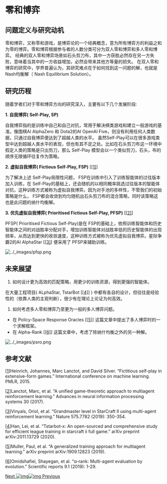 # 零和博弈

## 问题定义与研究动机

零和博弈，又称零和游戏，是博弈论的一个经典概念，意为所有博弈方的利益之和为零的博弈。零和博弈根据参与者的人数分类可分为双人零和博弈和多人零和博弈。 经典的双人零和博弈场景如石头剪刀布，其中一方获胜必然存在另一方失败，意味着当其中的一方收益增加，必然会带来其他方等量的损失。 在双人零和博弈的研究中，学界普遍认为，其研究难点在于如何找到这一问题的解，也就是Nash均衡解（ Nash Equilibrium Solution）。

## 研究历程

随着学者们对于零和博弈方向的研究深入，主要有以下几个发展阶段:

**1. 自我博弈( Self-Play, SP)**

自我博弈指的是训练中自己和自己对抗，常用于解决棋类游戏和建立一般游戏的基准。像围棋AI AlphaZero 和 Dota2的AI OpenAI Five，则没有利用任何人类数据，只通过自我博弈便达到了超越人类的水平。 虽然Self-Play可以在很多游戏类型中达到超越人类水平的表现，但也有其不足之处。比如在石头剪刀布这一环境中假定人类的策略是只出剪刀，那么 Self-Play 模型会以一个类似剪刀，石头，布的顺序无限循环往复作为策略。

**2. 虚拟自我博弈( Fictious Self-Play, FSP)** [[[1\]](https://opendilab.github.io/DI-engine/02_algo/league_zh.html#id12)]

为了解决上述 Self-Play局限性问题， FSP在训练中引入了训练智能体的过往版本加入训练，在 Self-Play的基础上，还会随机的以相同概率挑选过往版本的智能体对抗，这种训练方式被称为虚拟自我博弈。因为对手池的多样性，不管我们的初始策略是什么， FSP都会收敛到均匀随机出石头剪刀布的混合策略，同时该策略这也是此问题的纳什均衡解。

**3. 优先虚拟自我博弈( Prioritised Fictious Self-Play, PFSP)** [[[2\]](https://opendilab.github.io/DI-engine/02_algo/league_zh.html#id13)]

PFSP( Prioritised Fictious Self-Play)是在 FSP的基础上，依照训练智能体和历史智能体之间的对战胜率分配对手，增加训练智能体对战胜率低的历史智能体的出现频率，从而达到更快的收敛速度，这种训练方式被称为优先虚拟自我博弈。星际争霸2的AI AlphaStar [[[3\]](https://opendilab.github.io/DI-engine/02_algo/league_zh.html#id14)] 便采用了 PFSP来辅助训练。

![../_images/pfsp.png](https://opendilab.github.io/DI-engine/_images/pfsp.png)

## 未来展望

1. 如何设计更为高效的匹配策略，用更少的训练资源，得到更强的智能体。

在大量工程项目( ALphaStar, TstarBot [[[4\]](https://opendilab.github.io/DI-engine/02_algo/league_zh.html#id15)] ) 中都有各自的设计，但往往是经验性的（依靠人类的主观判断），很少有在理论上论证为何高效。

1. 如何考虑多人零和博弈乃至更为一般的多人博弈问题。

- 在 Policy-Space Response Oracles [[[5\]](https://opendilab.github.io/DI-engine/02_algo/league_zh.html#id16)] 这篇文章中提出了多人博弈时的一个求解框架。
- 在 Alpha-Rank [[[6\]](https://opendilab.github.io/DI-engine/02_algo/league_zh.html#id17)] 这篇文章中，考虑了除纳什均衡之外的另一种解。

![../_images/psro.png](https://opendilab.github.io/DI-engine/_images/psro.png)

## 参考文献

[[1](https://opendilab.github.io/DI-engine/02_algo/league_zh.html#id4)]Heinrich, Johannes, Marc Lanctot, and David Silver. “Fictitious self-play in extensive-form games.” International conference on machine learning. PMLR, 2015.

[[2](https://opendilab.github.io/DI-engine/02_algo/league_zh.html#id5)]Lanctot, Marc, et al. “A unified game-theoretic approach to multiagent reinforcement learning.” Advances in neural information processing systems 30 (2017).

[[3](https://opendilab.github.io/DI-engine/02_algo/league_zh.html#id6)]Vinyals, Oriol, et al. “Grandmaster level in StarCraft II using multi-agent reinforcement learning.” Nature 575.7782 (2019): 350-354.

[[4](https://opendilab.github.io/DI-engine/02_algo/league_zh.html#id8)]Han, Lei, et al. “Tstarbot-x: An open-sourced and comprehensive study for efficient league training in starcraft ii full game.” arXiv preprint arXiv:2011.13729 (2020).

[[5](https://opendilab.github.io/DI-engine/02_algo/league_zh.html#id9)]Muller, Paul, et al. “A generalized training approach for multiagent learning.” arXiv preprint arXiv:1909.12823 (2019).

[[6](https://opendilab.github.io/DI-engine/02_algo/league_zh.html#id10)]Omidshafiei, Shayegan, et al. “α-rank: Multi-agent evaluation by evolution.” Scientific reports 9.1 (2019): 1-29.

[Next ![img](https://opendilab.github.io/DI-engine/_static/images/chevron-right-blue.svg)](https://opendilab.github.io/DI-engine/03_system/index_zh.html)[![img](https://opendilab.github.io/DI-engine/_static/images/chevron-right-blue.svg) Previous](https://opendilab.github.io/DI-engine/02_algo/distributed_rl_zh.html)
